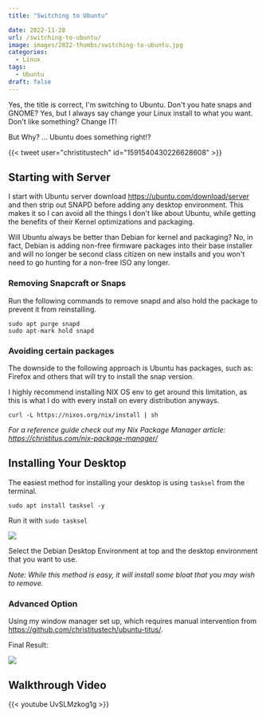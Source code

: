```yaml
---
title: "Switching to Ubuntu"

date: 2022-11-28
url: /switching-to-ubuntu/
image: images/2022-thumbs/switching-to-ubuntu.jpg
categories:
  - Linux
tags:
  - Ubuntu
draft: false
---
```

Yes, the title is correct, I'm switching to Ubuntu. Don't you hate snaps and GNOME? Yes, but I always say change your Linux install to what you want. Don't like something? Change IT!
<!--more-->

But Why? ... Ubuntu does something right!?

{{< tweet user="christitustech" id="1591540430226628608" >}}

## Starting with Server

I start with Ubuntu server download <https://ubuntu.com/download/server> and then strip out SNAPD before adding any desktop environment. This makes it so I can avoid all the things I don't like about Ubuntu, while getting the benefits of their Kernel optimizations and packaging. 

Will Ubuntu always be better than Debian for kernel and packaging? No, in fact, Debian is adding non-free firmware packages into their base installer and will no longer be second class citizen on new installs and you won't need to go hunting for a non-free ISO any longer. 

### Removing Snapcraft or Snaps

Run the following commands to remove snapd and also hold the package to prevent it from reinstalling. 

```
sudo apt purge snapd
sudo apt-mark hold snapd
```

### Avoiding certain packages

The downside to the following approach is Ubuntu has packages, such as: Firefox and others that will try to install the snap version. 

I highly recommend installing NIX OS env to get around this limitation, as this is what I do with every install on every distribution anyways.

```
curl -L https://nixos.org/nix/install | sh
```

_For a reference guide check out my Nix Package Manager article: <https://christitus.com/nix-package-manager/>_

## Installing Your Desktop

The easiest method for installing your desktop is using `tasksel` from the terminal. 

```
sudo apt install tasksel -y
```

Run it with `sudo tasksel`

![](/images/2022/switching-to-ubuntu/tasksel.png)

Select the Debian Desktop Environment at top and the desktop environment that you want to use. 

_Note: While this method is easy, it will install some bloat that you may wish to remove._

### Advanced Option

Using my window manager set up, which requires manual intervention from <https://github.com/christitustech/ubuntu-titus/>. 

Final Result:

![](/images/2022/switching-to-ubuntu/ubuntu-titus.jpg)




## Walkthrough Video

{{< youtube UvSLMzkog1g >}}
